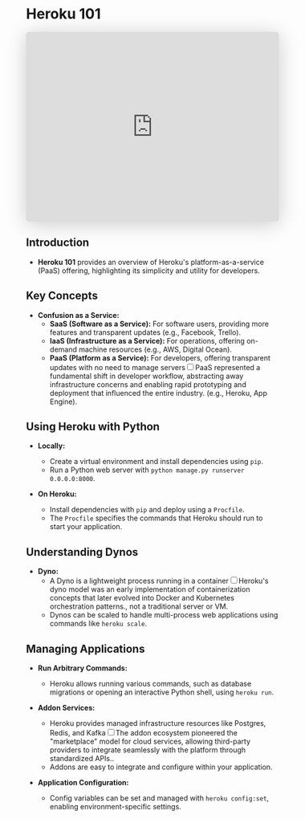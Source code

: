 # Heroku 101

<iframe class="speakerdeck-iframe" style="border: 0px; background: padding-box rgba(0, 0, 0, 0.1); margin: 0px; padding: 0px; border-radius: 6px; box-shadow: rgba(0, 0, 0, 0.2) 0px 5px 40px; width: 100%; height: auto; aspect-ratio: 560 / 420;" frameborder="0" src="https://speakerdeck.com/player/a670a060bb6542b0b6fb55955c0e280c" title="Heroku 101 (v2!)" allowfullscreen="true" data-ratio="1.3333333333333333"></iframe>


## Introduction

- **Heroku 101** provides an overview of Heroku's platform-as-a-service (PaaS) offering, highlighting its simplicity and utility for developers.

## Key Concepts

- **Confusion as a Service:**
  - **SaaS (Software as a Service):** For software users, providing more features and transparent updates (e.g., Facebook, Trello).
  - **IaaS (Infrastructure as a Service):** For operations, offering on-demand machine resources (e.g., AWS, Digital Ocean).
  - **PaaS (Platform as a Service):** For developers, offering transparent updates with no need to manage servers<label for="sn-paas-evolution" class="margin-toggle sidenote-number"></label><input type="checkbox" id="sn-paas-evolution" class="margin-toggle"/><span class="sidenote">PaaS represented a fundamental shift in developer workflow, abstracting away infrastructure concerns and enabling rapid prototyping and deployment that influenced the entire industry.</span> (e.g., Heroku, App Engine).

## Using Heroku with Python

- **Locally:**
  - Create a virtual environment and install dependencies using `pip`.
  - Run a Python web server with `python manage.py runserver 0.0.0.0:8000`.

- **On Heroku:**
  - Install dependencies with `pip` and deploy using a `Procfile`.
  - The `Procfile` specifies the commands that Heroku should run to start your application.

## Understanding Dynos

- **Dyno:**
  - A Dyno is a lightweight process running in a container<label for="sn-containerization" class="margin-toggle sidenote-number"></label><input type="checkbox" id="sn-containerization" class="margin-toggle"/><span class="sidenote">Heroku's dyno model was an early implementation of containerization concepts that later evolved into Docker and Kubernetes orchestration patterns.</span>, not a traditional server or VM.
  - Dynos can be scaled to handle multi-process web applications using commands like `heroku scale`.

## Managing Applications

- **Run Arbitrary Commands:**
  - Heroku allows running various commands, such as database migrations or opening an interactive Python shell, using `heroku run`.

- **Addon Services:**
  - Heroku provides managed infrastructure resources like Postgres, Redis, and Kafka<label for="sn-addon-ecosystem" class="margin-toggle sidenote-number"></label><input type="checkbox" id="sn-addon-ecosystem" class="margin-toggle"/><span class="sidenote">The addon ecosystem pioneered the "marketplace" model for cloud services, allowing third-party providers to integrate seamlessly with the platform through standardized APIs.</span>.
  - Addons are easy to integrate and configure within your application.

- **Application Configuration:**
  - Config variables can be set and managed with `heroku config:set`, enabling environment-specific settings.

